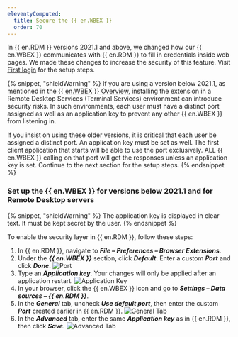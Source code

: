 ```yaml
---
eleventyComputed:
  title: Secure the {{ en.WBEX }}
  order: 70
---
```

In {{ en.RDM }} versions 2021.1 and above, we changed how our {{ en.WBEX }} communicates with {{ en.RDM }} to fill in credentials inside web pages. We made these changes to increase the security of this feature. Visit [First login](/rdm/mac/workspace-browser-extension/first-login-workspace-browser-extension/) for the setup steps.

{% snippet, "shieldWarning" %}
If you are using a version below 2021.1, as mentioned in the [{{ en.WBEX }} Overview](/rdm/mac/workspace-browser-extension/overview/), installing the extension in a Remote Desktop Services (Terminal Services) environment can introduce security risks. In such environments, each user must have a distinct port assigned as well as an application key to prevent any other {{ en.WBEX }} from listening in.

If you insist on using these older versions, it is critical that each user be assigned a distinct port. An application key must be set as well. The first client application that starts will be able to use the port exclusively. ALL {{ en.WBEX }} calling on that port will get the responses unless an application key is set. Continue to the next section for the setup steps.
{% endsnippet %}

### Set up the {{ en.WBEX }} for versions below 2021.1 and for Remote Desktop servers

{% snippet, "shieldWarning" %}
The application key is displayed in clear text. It must be kept secret by the user.
{% endsnippet %}

To enable the security layer in {{ en.RDM }}, follow these steps:

1. In {{ en.RDM }}, navigate to ***File – Preferences – Browser Extensions***.
1. Under the ***{{ en.WBEX }}*** section, click ***Default***. Enter a custom ***Port*** and click ***Done***.
![Port](https://cdnweb.devolutions.net/docs/docs_en_rdm_mac_RDMMac2021.png)
1. Type an ***Application key***. Your changes will only be applied after an application restart.
![Application Key](https://cdnweb.devolutions.net/docs/docs_en_rdm_mac_RDMMac2023.png)
1. In your browser, click the {{ en.WBEX }} icon and go to ***Settings – Data sources – {{ en.RDM }}***.
1. In the ***General*** tab, uncheck ***Use default port***, then enter the custom ***Port*** created earlier in {{ en.RDM }}.
![General Tab](https://cdnweb.devolutions.net/docs/docs_en_rdm_mac_Dwl2000.png)
1. In the ***Advanced*** tab, enter the same ***Application key*** as in {{ en.RDM }}, then click ***Save***.
![Advanced Tab](https://cdnweb.devolutions.net/docs/docs_en_rdm_mac_Dwl4033.png)
